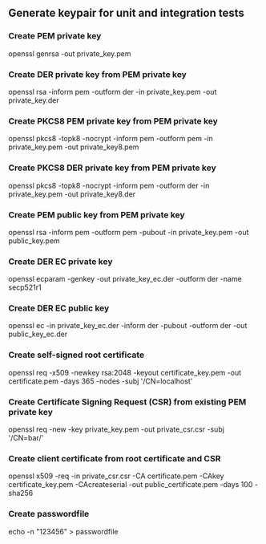## Generate keypair for unit and integration tests

### Create PEM private key
openssl genrsa -out private_key.pem

### Create DER private key from PEM private key
openssl rsa -inform pem -outform der -in private_key.pem -out private_key.der

### Create PKCS8 PEM private key from PEM private key
openssl pkcs8 -topk8 -nocrypt -inform pem -outform pem -in private_key.pem -out private_key8.pem

### Create PKCS8 DER private key from PEM private key
openssl pkcs8 -topk8 -nocrypt -inform pem -outform der -in private_key.pem -out private_key8.der

### Create PEM public key from PEM private key
openssl rsa -inform pem -outform pem -pubout -in private_key.pem -out public_key.pem

### Create DER EC private key
openssl ecparam -genkey -out private_key_ec.der -outform der -name secp521r1

### Create DER EC public key
openssl ec -in private_key_ec.der -inform der -pubout -outform der -out public_key_ec.der

### Create self-signed root certificate
openssl req -x509 -newkey rsa:2048 -keyout certificate_key.pem -out certificate.pem -days 365 -nodes -subj '/CN=localhost'

### Create Certificate Signing Request (CSR) from existing PEM private key
openssl req -new -key private_key.pem -out private_csr.csr -subj '/CN=bar/'

### Create client certificate from root certificate and CSR
openssl x509 -req -in private_csr.csr -CA certificate.pem  -CAkey certificate_key.pem -CAcreateserial -out public_certificate.pem -days 100 -sha256

### Create passwordfile
echo -n "123456" > passwordfile
